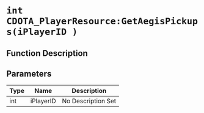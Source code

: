 # `int CDOTA_PlayerResource:GetAegisPickups(iPlayerID )`
## Function Description

## Parameters
Type|Name|Description
--|--|--
int|iPlayerID|No Description Set

